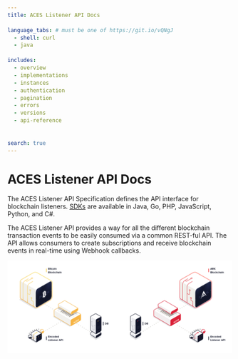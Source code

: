 ```yaml
---
title: ACES Listener API Docs

language_tabs: # must be one of https://git.io/vQNgJ
  - shell: curl
  - java

includes:
  - overview
  - implementations
  - instances
  - authentication
  - pagination
  - errors
  - versions
  - api-reference
  

search: true
---
```


# ACES Listener API Docs


The ACES Listener API Specification defines the API interface for blockchain listeners. 
[SDKs](https://github.com/ark-aces/aces-listener-api#sdks)
are available in Java, Go, PHP, JavaScript, Python, and C#.

The ACES Listener API provides a way for all the different blockchain transaction events to
 be easily consumed via a common REST-ful API. The API allows consumers to create subscriptions 
 and receive blockchain events in real-time using Webhook callbacks.

<img src="images/figures/aces-listeners-styled.png" alt="ACES Listener Figure" />

